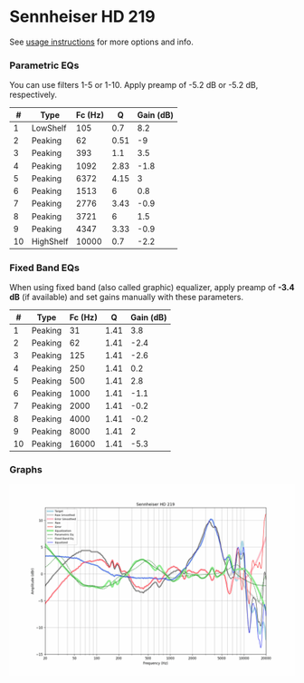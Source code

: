 # Sennheiser HD 219
See [usage instructions](https://github.com/jaakkopasanen/AutoEq#usage) for more options and info.

### Parametric EQs
You can use filters 1-5 or 1-10. Apply preamp of -5.2 dB or -5.2 dB, respectively.

|   # | Type      |   Fc (Hz) |    Q |   Gain (dB) |
|-----|-----------|-----------|------|-------------|
|   1 | LowShelf  |       105 | 0.7  |         8.2 |
|   2 | Peaking   |        62 | 0.51 |        -9   |
|   3 | Peaking   |       393 | 1.1  |         3.5 |
|   4 | Peaking   |      1092 | 2.83 |        -1.8 |
|   5 | Peaking   |      6372 | 4.15 |         3   |
|   6 | Peaking   |      1513 | 6    |         0.8 |
|   7 | Peaking   |      2776 | 3.43 |        -0.9 |
|   8 | Peaking   |      3721 | 6    |         1.5 |
|   9 | Peaking   |      4347 | 3.33 |        -0.9 |
|  10 | HighShelf |     10000 | 0.7  |        -2.2 |

### Fixed Band EQs
When using fixed band (also called graphic) equalizer, apply preamp of **-3.4 dB** (if available) and set gains manually with these parameters.

|   # | Type    |   Fc (Hz) |    Q |   Gain (dB) |
|-----|---------|-----------|------|-------------|
|   1 | Peaking |        31 | 1.41 |         3.8 |
|   2 | Peaking |        62 | 1.41 |        -2.4 |
|   3 | Peaking |       125 | 1.41 |        -2.6 |
|   4 | Peaking |       250 | 1.41 |         0.2 |
|   5 | Peaking |       500 | 1.41 |         2.8 |
|   6 | Peaking |      1000 | 1.41 |        -1.1 |
|   7 | Peaking |      2000 | 1.41 |        -0.2 |
|   8 | Peaking |      4000 | 1.41 |        -0.2 |
|   9 | Peaking |      8000 | 1.41 |         2   |
|  10 | Peaking |     16000 | 1.41 |        -5.3 |

### Graphs
![](./Sennheiser%20HD%20219.png)
